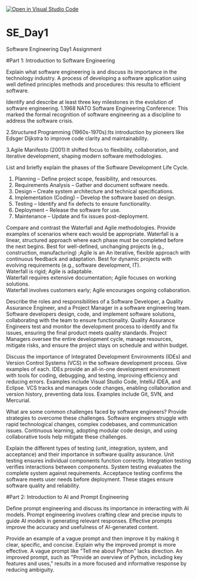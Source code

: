 [![Open in Visual Studio Code](https://classroom.github.com/assets/open-in-vscode-2e0aaae1b6195c2367325f4f02e2d04e9abb55f0b24a779b69b11b9e10269abc.svg)](https://classroom.github.com/online_ide?assignment_repo_id=18370881&assignment_repo_type=AssignmentRepo)
# SE_Day1
Software Engineering Day1 Assignment

#Part 1: Introduction to Software Engineering

Explain what software engineering is and discuss its importance in the technology industry.
A process of developing a software application using well defined principles methods and procedures: this resulta to efficient software.


Identify and describe at least three key milestones in the evolution of software engineering.
1.1968 NATO Software Engineering Conference: This marked the formal recognition of software engineering as a discipline to address the software crisis.  

2.Structured Programming (1960s-1970s):Its introduction by pioneers like Edsger Dijkstra to improve code clarity and maintainability. 

3.Agile Manifesto (2001):It shifted focus to flexibility, collaboration, and iterative development, shaping modern software methodologies.


List and briefly explain the phases of the Software Development Life Cycle.
1. Planning – Define project scope, feasibility, and resources.  
2. Requirements Analysis – Gather and document software needs.  
3. Design – Create system architecture and technical specifications.  
4. Implementation (Coding) – Develop the software based on design.  
5. Testing – Identify and fix defects to ensure functionality.  
6. Deployment – Release the software for use.  
7. Maintenance – Update and fix issues post-deployment.  


Compare and contrast the Waterfall and Agile methodologies. Provide examples of scenarios where each would be appropriate.
Waterfall is a linear, structured approach where each phase must be completed before the next begins. Best for well-defined, unchanging projects (e.g., construction, manufacturing) ;Agile is an An iterative, flexible approach with continuous feedback and adaptation. Best for dynamic projects with evolving requirements (e.g., software development, IT).  
Waterfall is rigid; Agile is adaptable.  
Waterfall requires extensive documentation; Agile focuses on working solutions.  
Waterfall involves customers early; Agile encourages ongoing collaboration.  


Describe the roles and responsibilities of a Software Developer, a Quality Assurance Engineer, and a Project Manager in a software engineering team.
Software developers design, code, and implement software solutions, collaborating with the team to ensure functionality. Quality Assurance Engineers test and monitor the development process to identify and fix issues, ensuring the final product meets quality standards. Project Managers oversee the entire development cycle, manage resources, mitigate risks, and ensure the project stays on schedule and within budget.


Discuss the importance of Integrated Development Environments (IDEs) and Version Control Systems (VCS) in the software development process. Give examples of each.
IDEs provide an all-in-one development environment with tools for coding, debugging, and testing, improving efficiency and reducing errors. Examples include Visual Studio Code, IntelliJ IDEA, and Eclipse. VCS tracks and manages code changes, enabling collaboration and version history, preventing data loss. Examples include Git, SVN, and Mercurial.


What are some common challenges faced by software engineers? Provide strategies to overcome these challenges.
Software engineers struggle with rapid technological changes, complex codebases, and communication issues. Continuous learning, adopting modular code design, and using collaborative tools help mitigate these challenges.



Explain the different types of testing (unit, integration, system, and acceptance) and their importance in software quality assurance.
Unit testing ensures individual components function correctly. Integration testing verifies interactions between components. System testing evaluates the complete system against requirements. Acceptance testing confirms the software meets user needs before deployment. These stages ensure software quality and reliability.


#Part 2: Introduction to AI and Prompt Engineering


Define prompt engineering and discuss its importance in interacting with AI models.
Prompt engineering involves crafting clear and precise inputs to guide AI models in generating relevant responses. Effective prompts improve the accuracy and usefulness of AI-generated content.


Provide an example of a vague prompt and then improve it by making it clear, specific, and concise. Explain why the improved prompt is more effective.
A vague prompt like "Tell me about Python" lacks direction. An improved prompt, such as "Provide an overview of Python, including key features and uses," results in a more focused and informative response by reducing ambiguity.
